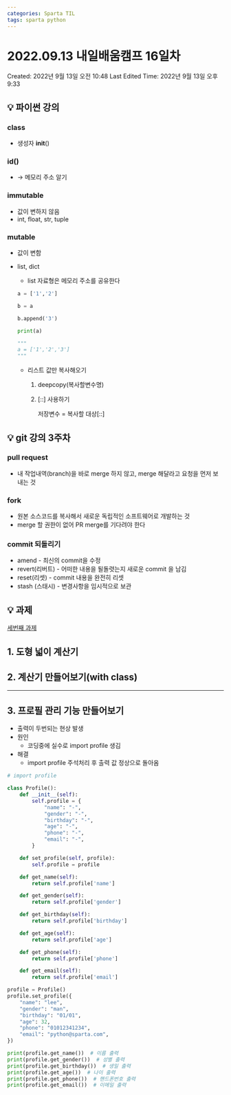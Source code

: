 ```yaml
---
categories: Sparta TIL
tags: sparta python
---
```


# 2022.09.13 내일배움캠프 16일차

Created: 2022년 9월 13일 오전 10:48
Last Edited Time: 2022년 9월 13일 오후 9:33

## 💡 파이썬 강의

### class

- 생성자 **init**()

### id()

- → 메모리 주소 알기

### immutable

- 값이 변하지 않음
- int, float, str, tuple

### mutable

- 값이 변함
- list, dict

  - list 자료형은 메모리 주소를 공유한다

  ```python
  a = ['1','2']

  b = a

  b.append('3')

  print(a)

  """
  a = ['1','2','3']
  """
  ```

  - 리스트 값만 복사해오기

    1. deepcopy(복사할변수명)
    2. [::] 사용하기

       저장변수 = 복사할 대상[::]

## 💡 git 강의 3주차

### pull request

- 내 작업내역(branch)을 바로 merge 하지 않고, merge 해달라고 요청을 먼저 보내는 것

### fork

- 원본 소스코드를 복사해서 새로운 독립적인 소프트웨어로 개발하는 것
- merge 할 권한이 없어 PR merge를 기다려야 한다

### commit 되돌리기

- amend - 최신의 commit을 수정
- revert(리버트) - 어떠한 내용을 될돌렷는지 새로운 commit 을 남김
- reset(리셋) - commit 내용을 완전히 리셋
- stash (스태시) - 변경사항을 임시적으로 보관

## 💡 과제

[세번째 과제](https://www.notion.so/918afb6afb0c40429ceb72c7a5a3c83f)

## 1. 도형 넓이 계산기

## 2. 계산기 만들어보기(with class)

---

## 3. 프로필 관리 기능 만들어보기

- 출력이 두번되는 현상 발생
- 원인
  - 코딩중에 실수로 import profile 생김
- 해결
  - import profile 주석처리 후 출력 값 정상으로 돌아옴

```python
# import profile

class Profile():
    def __init__(self):
        self.profile = {
            "name": "-",
            "gender": "-",
            "birthday": "-",
            "age": "-",
            "phone": "-",
            "email": "-",
        }

    def set_profile(self, profile):
        self.profile = profile

    def get_name(self):
        return self.profile['name']

    def get_gender(self):
        return self.profile['gender']

    def get_birthday(self):
        return self.profile['birthday']

    def get_age(self):
        return self.profile['age']

    def get_phone(self):
        return self.profile['phone']

    def get_email(self):
        return self.profile['email']

profile = Profile()
profile.set_profile({
    "name": "lee",
    "gender": "man",
    "birthday": "01/01",
    "age": 32,
    "phone": "01012341234",
    "email": "python@sparta.com",
})

print(profile.get_name())  # 이름 출력
print(profile.get_gender())  # 성별 출력
print(profile.get_birthday())  # 생일 출력
print(profile.get_age())  # 나이 출력
print(profile.get_phone())  # 핸드폰번호 출력
print(profile.get_email())  # 이메일 출력
```
